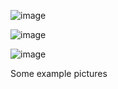![image](https://github.com/user-attachments/assets/fae22c6c-18ed-4081-9b75-c52964ef6b0a)

![image](https://github.com/user-attachments/assets/70f8e4ce-d5b3-4595-8509-dac3aa639a58)

![image](https://github.com/user-attachments/assets/4b0e6395-2a0a-4868-9b0d-a350057c1a93)

Some example pictures

